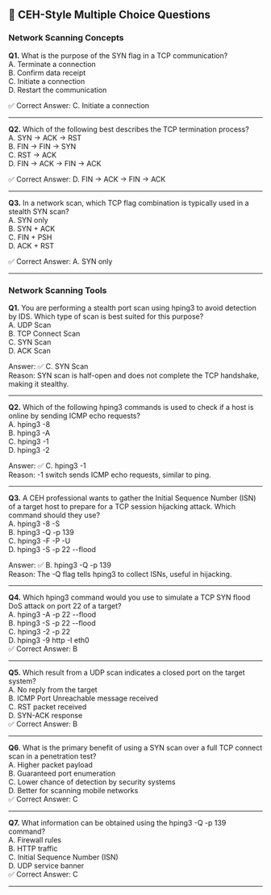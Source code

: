## 📝 CEH-Style Multiple Choice Questions

### Network Scanning Concepts   
**Q1.** What is the purpose of the SYN flag in a TCP communication?  
A. Terminate a connection  
B. Confirm data receipt  
C. Initiate a connection  
D. Restart the communication  

✅ Correct Answer: C. Initiate a connection

___

**Q2.** Which of the following best describes the TCP termination process?  
A. SYN → ACK → RST  
B. FIN → FIN → SYN  
C. RST → ACK  
D. FIN → ACK → FIN → ACK  

✅ Correct Answer: D. FIN → ACK → FIN → ACK

___

**Q3.** In a network scan, which TCP flag combination is typically used in a stealth SYN scan?  
A. SYN only  
B. SYN + ACK  
C. FIN + PSH  
D. ACK + RST  

✅ Correct Answer: A. SYN only

***

### Network Scanning Tools
**Q1.** You are performing a stealth port scan using hping3 to avoid detection by IDS. Which type of scan is best suited for this purpose?  
A. UDP Scan  
B. TCP Connect Scan  
C. SYN Scan  
D. ACK Scan    

Answer: ✅ C. SYN Scan    
Reason: SYN scan is half-open and does not complete the TCP handshake, making it stealthy.

---

**Q2.** Which of the following hping3 commands is used to check if a host is online by sending ICMP echo requests?  
A. hping3 -8 <Target IP>  
B. hping3 -A <Target IP>  
C. hping3 -1 <Target IP>  
D. hping3 -2 <Target IP>  

Answer: ✅ C. hping3 -1 <Target IP>  
Reason: -1 switch sends ICMP echo requests, similar to ping.

---

**Q3.** A CEH professional wants to gather the Initial Sequence Number (ISN) of a target host to prepare for a TCP session hijacking attack. Which command should they use?  
A. hping3 -8 <Target IP> -S  
B. hping3 <Target IP> -Q -p 139  
C. hping3 -F -P -U <Target IP>  
D. hping3 -S <Target IP> -p 22 --flood  

Answer: ✅ B. hping3 <Target IP> -Q -p 139  
Reason: The -Q flag tells hping3 to collect ISNs, useful in hijacking.

----

**Q4.** Which hping3 command would you use to simulate a TCP SYN flood DoS attack on port 22 of a target?  
A. hping3 -A -p 22 --flood  
B. hping3 -S <target> -p 22 --flood  
C. hping3 -2 <target> -p 22  
D. hping3 -9 http -I eth0  
✅ Correct Answer: B

---

**Q5.** Which result from a UDP scan indicates a closed port on the target system?  
A. No reply from the target  
B. ICMP Port Unreachable message received  
C. RST packet received  
D. SYN-ACK response  
✅ Correct Answer: B

---

**Q6**. What is the primary benefit of using a SYN scan over a full TCP connect scan in a penetration test?  
A. Higher packet payload  
B. Guaranteed port enumeration  
C. Lower chance of detection by security systems  
D. Better for scanning mobile networks  
✅ Correct Answer: C

---

**Q7.** What information can be obtained using the hping3 -Q -p 139 <target> command?  
A. Firewall rules  
B. HTTP traffic  
C. Initial Sequence Number (ISN)  
D. UDP service banner  
✅ Correct Answer: C

---


